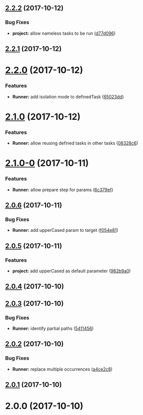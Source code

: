 <a name="2.2.2"></a>
## [2.2.2](https://github.com/SpoonX/boards-cli/compare/v2.2.1...v2.2.2) (2017-10-12)


### Bug Fixes

* **project:** allow nameless tasks to be run ([d77d096](https://github.com/SpoonX/boards-cli/commit/d77d096))



<a name="2.2.1"></a>
## [2.2.1](https://github.com/SpoonX/boards-cli/compare/v2.2.0...v2.2.1) (2017-10-12)



<a name="2.2.0"></a>
# [2.2.0](https://github.com/RWOverdijk/boards-cli/compare/v2.1.0...v2.2.0) (2017-10-12)


### Features

* **Runner:** add isolation mode to definedTask ([65023dd](https://github.com/RWOverdijk/boards-cli/commit/65023dd))



<a name="2.1.0"></a>
# [2.1.0](https://github.com/RWOverdijk/boards-cli/compare/v2.1.0-0...v2.1.0) (2017-10-12)


### Features

* **Runner:** allow reusing defined tasks in other tasks ([08328c6](https://github.com/RWOverdijk/boards-cli/commit/08328c6))



<a name="2.1.0-0"></a>
# [2.1.0-0](https://github.com/RWOverdijk/boards-cli/compare/v2.0.6...v2.1.0-0) (2017-10-11)


### Features

* **Runner:** allow prepare step for params ([6c379ef](https://github.com/RWOverdijk/boards-cli/commit/6c379ef))



<a name="2.0.6"></a>
## [2.0.6](https://github.com/RWOverdijk/boards-cli/compare/v2.0.5...v2.0.6) (2017-10-11)


### Bug Fixes

* **Runner:** add upperCased param to target ([f054e81](https://github.com/RWOverdijk/boards-cli/commit/f054e81))



<a name="2.0.5"></a>
## [2.0.5](https://github.com/RWOverdijk/boards-cli/compare/v2.0.4...v2.0.5) (2017-10-11)


### Features

* **project:** add upperCased as default parameter ([982b9a0](https://github.com/RWOverdijk/boards-cli/commit/982b9a0))



<a name="2.0.4"></a>
## [2.0.4](https://github.com/RWOverdijk/boards-cli/compare/v2.0.3...v2.0.4) (2017-10-10)



<a name="2.0.3"></a>
## [2.0.3](https://github.com/RWOverdijk/boards-cli/compare/v2.0.2...v2.0.3) (2017-10-10)


### Bug Fixes

* **Runner:** identify partial paths ([5411456](https://github.com/RWOverdijk/boards-cli/commit/5411456))



<a name="2.0.2"></a>
## [2.0.2](https://github.com/RWOverdijk/boards-cli/compare/v2.0.1...v2.0.2) (2017-10-10)


### Bug Fixes

* **Runner:** replace multiple occurrences ([a4ce2c8](https://github.com/RWOverdijk/boards-cli/commit/a4ce2c8))



<a name="2.0.1"></a>
## [2.0.1](https://github.com/RWOverdijk/boards-cli/compare/v2.0.0...v2.0.1) (2017-10-10)



<a name="2.0.0"></a>
# 2.0.0 (2017-10-10)




